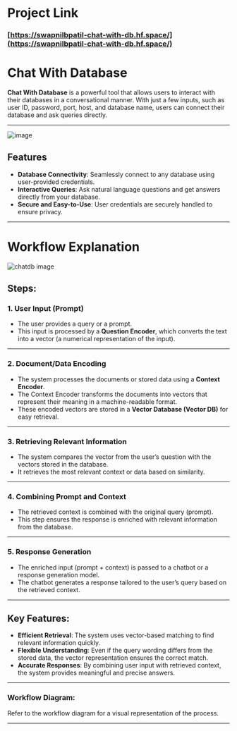 # Project Link

### [https://swapnilbpatil-chat-with-db.hf.space/](https://swapnilbpatil-chat-with-db.hf.space/)


# Chat With Database

**Chat With Database** is a powerful tool that allows users to interact with their databases in a conversational manner. With just a few inputs, such as user ID, password, port, host, and database name, users can connect their database and ask queries directly.


---

![image](https://github.com/user-attachments/assets/992ccdb7-bb56-4aae-9286-bca146856129)

## Features

- **Database Connectivity**: Seamlessly connect to any database using user-provided credentials.
- **Interactive Queries**: Ask natural language questions and get answers directly from your database.
- **Secure and Easy-to-Use**: User credentials are securely handled to ensure privacy.

---

# Workflow Explanation


![chatdb image](https://github.com/user-attachments/assets/4943c242-0ee4-41e9-95f8-074cb90a1b08)



## Steps:

### 1. **User Input (Prompt)**  
   - The user provides a query or a prompt.  
   - This input is processed by a **Question Encoder**, which converts the text into a vector (a numerical representation of the input).

---

### 2. **Document/Data Encoding**  
   - The system processes the documents or stored data using a **Context Encoder**.  
   - The Context Encoder transforms the documents into vectors that represent their meaning in a machine-readable format.  
   - These encoded vectors are stored in a **Vector Database (Vector DB)** for easy retrieval.

---

### 3. **Retrieving Relevant Information**  
   - The system compares the vector from the user’s question with the vectors stored in the database.  
   - It retrieves the most relevant context or data based on similarity.

---

### 4. **Combining Prompt and Context**  
   - The retrieved context is combined with the original query (prompt).  
   - This step ensures the response is enriched with relevant information from the database.

---

### 5. **Response Generation**  
   - The enriched input (prompt + context) is passed to a chatbot or a response generation model.  
   - The chatbot generates a response tailored to the user’s query based on the retrieved context.

---

## Key Features:
- **Efficient Retrieval**: The system uses vector-based matching to find relevant information quickly.  
- **Flexible Understanding**: Even if the query wording differs from the stored data, the vector representation ensures the correct match.  
- **Accurate Responses**: By combining user input with retrieved context, the system provides meaningful and precise answers.

---

### Workflow Diagram:
Refer to the workflow diagram for a visual representation of the process.


---
